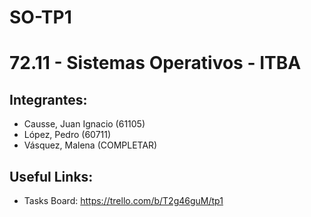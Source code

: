 # SO-TP1
# 72.11 - Sistemas Operativos - ITBA
## Integrantes:
* Causse, Juan Ignacio (61105)
* López, Pedro (60711)
* Vásquez, Malena (COMPLETAR)
## Useful Links:
* Tasks Board: https://trello.com/b/T2g46guM/tp1
